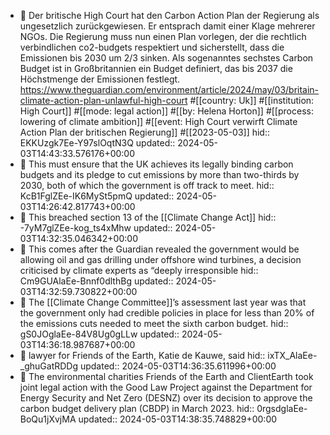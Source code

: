 - 📝 Der britische High Court hat den Carbon Action Plan der Regierung als ungesetzlich zurückgewiesen. Er entsprach damit einer Klage mehrerer NGOs. Die Regierung muss nun einen Plan vorlegen, der die rechtlich verbindlichen co2-budgets respektiert und sicherstellt, dass die Emissionen bis 2030 um 2/3 sinken. Als sogenanntes sechstes Carbon Budget ist in Großbritannien ein Budget definiert, das bis 2037 die Höchstmenge der Emissionen festlegt. https://www.theguardian.com/environment/article/2024/may/03/britain-climate-action-plan-unlawful-high-court #[[country: Uk]] #[[institution: High Court]] #[[mode: legal action]] #[[by: Helena Horton]] #[[process: lowering of climate ambition]] #[[event: High Court verwirft Climate Action Plan der britischen Regierung]] #[[2023-05-03]]
  hid:: EKKUzgk7Ee-Y97slOqtN3Q
  updated:: 2024-05-03T14:43:33.576176+00:00
- 📌 This must ensure that the UK achieves its legally binding carbon budgets and its pledge to cut emissions by more than two-thirds by 2030, both of which the government is off track to meet.
  hid:: KcB1FglZEe-IK6MySt5pmQ
  updated:: 2024-05-03T14:26:42.817743+00:00
- 📌 This breached section 13 of the [[Climate Change Act]]
  hid:: -7yM7glZEe-kog_ts4xMhw
  updated:: 2024-05-03T14:32:35.046342+00:00
- 📌 This comes after the Guardian revealed the government would be allowing oil and gas drilling under offshore wind turbines, a decision criticised by climate experts as “deeply irresponsible
  hid:: Cm9GUAlaEe-Bnnf0dlthBg
  updated:: 2024-05-03T14:32:59.730822+00:00
- 📌 The [[Climate Change Committee]]’s assessment last year was that the government only had credible policies in place for less than 20% of the emissions cuts needed to meet the sixth carbon budget.
  hid:: gS0JOglaEe-84V8Ug0gLLw
  updated:: 2024-05-03T14:36:18.987687+00:00
- 📌 lawyer for Friends of the Earth, Katie de Kauwe, said
  hid:: ixTX_AlaEe-_ghuGatRDDg
  updated:: 2024-05-03T14:36:35.611996+00:00
- 📌 The environmental charities Friends of the Earth and ClientEarth took joint legal action with the Good Law Project against the Department for Energy Security and Net Zero (DESNZ) over its decision to approve the carbon budget delivery plan (CBDP) in March 2023.
  hid:: 0rgsdglaEe-BoQu1jXvjMA
  updated:: 2024-05-03T14:38:35.748829+00:00